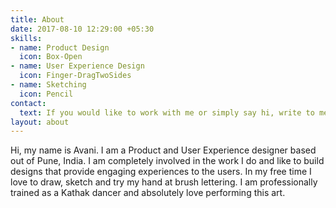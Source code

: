 ```yaml
---
title: About
date: 2017-08-10 12:29:00 +05:30
skills:
- name: Product Design
  icon: Box-Open
- name: User Experience Design
  icon: Finger-DragTwoSides
- name: Sketching
  icon: Pencil
contact:
  text: If you would like to work with me or simply say hi, write to me at [avani.tavargeri@gmail.com](mailto:avani.tavargeri@gmail.com)
layout: about
---
```


Hi, my name is Avani. I am a Product and User Experience designer based out of Pune, India. I am completely involved in the work I do and like to build designs that provide engaging experiences to the users. In my free time I love to draw, sketch and try my hand at brush lettering. I am professionally trained as a Kathak dancer and absolutely love performing this art.  
